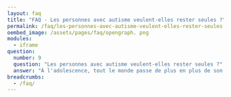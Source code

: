 ```yaml
---
layout: faq
title: "FAQ - Les personnes avec autisme veulent-elles rester seules ?"
permalink: /faq/les-personnes-avec-autisme-veulent-elles-rester-seules
oembed_image: /assets/pages/faq/opengraph. png
modules:
  - iframe
question: 
  number: 9
  question: "Les personnes avec autisme veulent-elles rester seules ?"
  answer: "À l'adolescence, tout le monde passe de plus en plus de son temps libre avec ses amis plutôt qu'avec sa famille. Toutefois, pour les personnes autistes, cela peut être stressant. Après avoir passé plusieurs années à essayer de comprendre le langage corporel et les règles sociales, tout change subitement. Pensez au temps que vous passez avec vos amis. C'est la première chose que vous faites en arrivant à l'école, au collège, au lycée ou à l'université. C'est aussi ce que vous faites sur le temps du midi ou à la fin de la journée. Ce sont des moments où il y a beaucoup de discussions, beaucoup de gens qui bougent autour. Tout ceci peut générer de la surcharge sensorielle pour les personnes autistes. Le temps où tout le monde socialise et se détend peut être le moment qui génère le plus de stress. Cela peut faire que les personnes autistes se retire de la foule et ont besoin d'être seules un moment pour se reposer. Souvenez-vous que les personnes autistes veulent être incluses, même si parfois elles ont besoin d'un peu de temps seules. "
breadcrumbs:
  - /faq/
---
```


